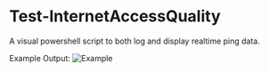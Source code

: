 # Test-InternetAccessQuality
A visual powershell script to both log and display realtime ping data.


Example Output:
![Example](https://user-images.githubusercontent.com/10002986/177682743-ee6bee42-a075-4157-abf9-7b3aa3bc8438.png)
